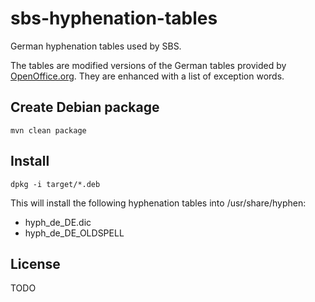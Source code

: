 sbs-hyphenation-tables
======================

German hyphenation tables used by SBS.

The tables are modified versions of the German tables provided by [OpenOffice.org][ooo].
They are enhanced with a list of exception words.

Create Debian package
---------------------

    mvn clean package

Install
-------

    dpkg -i target/*.deb

This will install the following hyphenation tables into /usr/share/hyphen:

 * hyph_de_DE.dic
 * hyph_de_DE_OLDSPELL

License
-------

TODO


[ooo]: http://svn.services.openoffice.org/ooo/tags/OOO320_m9/dictionaries/de_DE
